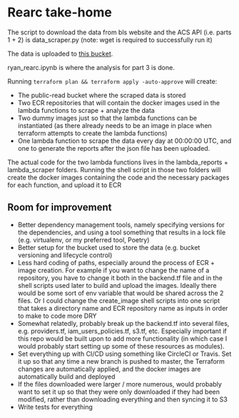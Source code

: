 # Rearc take-home

The script to download the data from bls website and the ACS API (i.e. parts 1 + 2) is data_scraper.py 
(note: wget is required to successfully run it)

The data is uploaded to [this bucket](https://s3.console.aws.amazon.com/s3/buckets/ryanfore-rearc?region=us-east-1&tab=objects).

ryan_rearc.ipynb is where the analysis for part 3 is done.

Running `terraform plan && terraform apply -auto-approve` will create:
- The public-read bucket where the scraped data is stored
- Two ECR repositories that will contain the docker images used in the lambda functions
to scrape + analyze the data
- Two dummy images just so that the lambda functions can be instantiated (as there already needs to be an image 
in place when terraform attempts to create the lambda functions)
- One lambda function to scrape the data every day at 00:00:00 UTC, and one to generate the reports after the json file
has been uploaded. 

The actual code for the two lambda functions lives in the lambda_reports + lambda_scraper folders.
Running the shell script in those two folders will create the docker images containing the code and
the necessary packages for each function, and upload it to ECR


## Room for improvement

- Better dependency management tools, namely specifying versions for the dependencies, and using a tool
something that results in a lock file (e.g. virtualenv, or my preferred tool, Poetry)
- Better setup for the bucket used to store the data (e.g. bucket versioning and lifecycle control)
- Less hard coding of paths, especially around the process of ECR + image creation. For example if you want to
change the name of a repository, you have to change it both in the backend.tf file and in the shell scripts used
later to build and upload the images. Ideally there would be some sort of env variable that would be shared across
the 2 files. Or I could change the create_image shell scripts into one script that takes a directory name and
ECR repository name as inputs in order to make to code more DRY
- Somewhat relatedly, probably break up the backend.tf into several files, e.g. providers.tf, iam_users_policies.tf, 
s3.tf, etc.  Especially important if this repo would be built upon to add more functionality (in which case I would
probably start setting up some of these resources as modules).
- Set everything up with CI/CD using something like CircleCI or Travis. Set it up so that any time a new branch
is pushed to master, the Terraform changes are automatically applied, and the docker images are automatically build
and deployed
- If the files downloaded were larger / more numerous, would probably want to set it up so that they were only downloaded
if they had been modified, rather than downloading everything and then syncing it to S3
- Write tests for everything